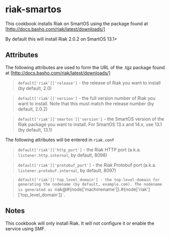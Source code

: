 # riak-smartos

This cookbook installs Riak on SmartOS using the package found at [http://docs.basho.com/riak/latest/downloads/]

By default this will install Riak 2.0.2 on SmartOS 13.1+

## Attributes

The following attributes are used to form the URL of the .tgz package found at [http://docs.basho.com/riak/latest/downloads/]

> `default['riak']['release']` - the release of Riak you want to install (by default, 2.0)

> `default['riak']['version']` - the full version number of Riak you want to install. Note that this must match the release number (by default, 2.0.2)

> `default['riak']['smartos']['version']` - the SmartOS version of the Riak package you want to install. For SmartOS 13.x and 14.x, use 13.1 (by default, 13.1)

The following attributes will be entered in `riak.conf`

> `default['riak']['http_port']` - the Riak HTTP port (a.k.a. `listener.http.internal`, by default, 8098)

> `default['riak']['protobuf_port']` - the Riak Protobuf port (a.k.a. `listener.protobuf.internal`, by default, 8097)

> `default['riak']['top_level_domain'] - the top-level-domain for generating the nodename (by
> default, example.com). The nodename is generated as
> `riak@#{node['machinename']}.#{node['riak']['top_level_domain']}`.


## Notes

This cookbook will only install Riak. It will not configure it or enable the service using SMF.


